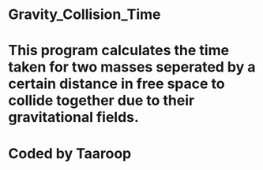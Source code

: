 # Gravity_Collision_Time
# This program calculates the time taken for two masses seperated by a certain distance in free space to collide together due to their gravitational fields.
# Coded by Taaroop
